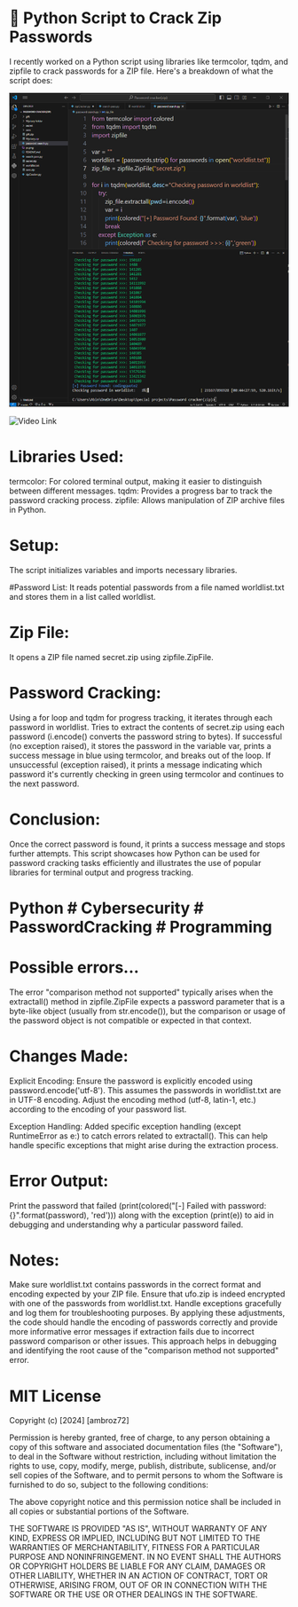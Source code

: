 # 🔐 Python Script to Crack Zip Passwords

I recently worked on a Python script using libraries like termcolor, tqdm, and zipfile to crack passwords for a ZIP file. Here's a breakdown of what the script does:

![screenshot](passcrack.png)

![Video Link]([](https://github.com/ambroz72/password-cracker-for-zip-file/blob/master/passwordcrack.mp4))


# Libraries Used:
termcolor: For colored terminal output, making it easier to distinguish between different messages.
tqdm: Provides a progress bar to track the password cracking process.
zipfile: Allows manipulation of ZIP archive files in Python.

# Setup:
The script initializes variables and imports necessary libraries.

#Password List:
It reads potential passwords from a file named worldlist.txt and stores them in a list called worldlist.

# Zip File:
It opens a ZIP file named secret.zip using zipfile.ZipFile.

# Password Cracking:
Using a for loop and tqdm for progress tracking, it iterates through each password in worldlist.
Tries to extract the contents of secret.zip using each password (i.encode() converts the password string to bytes).
If successful (no exception raised), it stores the password in the variable var, prints a success message in blue using termcolor, and breaks out of the loop.
If unsuccessful (exception raised), it prints a message indicating which password it's currently checking in green using termcolor and continues to the next password.

# Conclusion:

Once the correct password is found, it prints a success message and stops further attempts.
This script showcases how Python can be used for password cracking tasks efficiently and illustrates the use of popular libraries for terminal output and progress tracking.

# Python # Cybersecurity # PasswordCracking # Programming

# Possible errors...
 
The error "comparison method not supported" typically arises when the extractall() method in zipfile.ZipFile expects a password parameter that is a byte-like object (usually from str.encode()),
but the comparison or usage of the password object is not compatible or expected in that context.

# Changes Made:
Explicit Encoding: Ensure the password is explicitly encoded using password.encode('utf-8'). This assumes the passwords in worldlist.txt are in UTF-8 encoding.
Adjust the encoding method (utf-8, latin-1, etc.) according to the encoding of your password list.

Exception Handling: Added specific exception handling (except RuntimeError as e:) to catch errors related to extractall().
This can help handle specific exceptions that might arise during the extraction process.

# Error Output: 
Print the password that failed (print(colored("[-] Failed with password: {}".format(password), 'red'))) along with the exception (print(e)) to aid in debugging and understanding why a particular password failed.

# Notes:
Make sure worldlist.txt contains passwords in the correct format and encoding expected by your ZIP file.
Ensure that ufo.zip is indeed encrypted with one of the passwords from worldlist.txt.
Handle exceptions gracefully and log them for troubleshooting purposes.
By applying these adjustments, the code should handle the encoding of passwords correctly and provide more informative error messages if extraction fails due to incorrect password comparison or other issues. 
This approach helps in debugging and identifying the root cause of the "comparison method not supported" error.

# MIT License

Copyright (c) [2024] [ambroz72]

Permission is hereby granted, free of charge, to any person obtaining a copy of this software and associated documentation files (the "Software"), to deal
in the Software without restriction, including without limitation the rights to use, copy, modify, merge, publish, distribute, sublicense, and/or sell
copies of the Software, and to permit persons to whom the Software is furnished to do so, subject to the following conditions:

The above copyright notice and this permission notice shall be included in all copies or substantial portions of the Software.

THE SOFTWARE IS PROVIDED "AS IS", WITHOUT WARRANTY OF ANY KIND, EXPRESS OR IMPLIED, INCLUDING BUT NOT LIMITED TO THE WARRANTIES OF MERCHANTABILITY,
FITNESS FOR A PARTICULAR PURPOSE AND NONINFRINGEMENT. IN NO EVENT SHALL THE AUTHORS OR COPYRIGHT HOLDERS BE LIABLE FOR ANY CLAIM, DAMAGES OR OTHER
LIABILITY, WHETHER IN AN ACTION OF CONTRACT, TORT OR OTHERWISE, ARISING FROM, OUT OF OR IN CONNECTION WITH THE SOFTWARE OR THE USE OR OTHER DEALINGS IN THE SOFTWARE.
